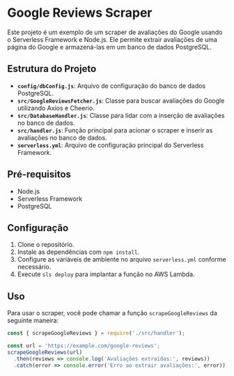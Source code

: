 # Google Reviews Scraper

Este projeto é um exemplo de um scraper de avaliações do Google usando o Serverless Framework e Node.js. Ele permite extrair avaliações de uma página do Google e armazená-las em um banco de dados PostgreSQL.

## Estrutura do Projeto

- **`config/dbConfig.js`**: Arquivo de configuração do banco de dados PostgreSQL.
- **`src/GoogleReviewsFetcher.js`**: Classe para buscar avaliações do Google utilizando Axios e Cheerio.
- **`src/DatabaseHandler.js`**: Classe para lidar com a inserção de avaliações no banco de dados.
- **`src/handler.js`**: Função principal para acionar o scraper e inserir as avaliações no banco de dados.
- **`serverless.yml`**: Arquivo de configuração principal do Serverless Framework.

## Pré-requisitos

- Node.js
- Serverless Framework
- PostgreSQL

## Configuração

1. Clone o repositório.
2. Instale as dependências com `npm install`.
3. Configure as variáveis de ambiente no arquivo `serverless.yml` conforme necessário.
4. Execute `sls deploy` para implantar a função no AWS Lambda.

## Uso

Para usar o scraper, você pode chamar a função `scrapeGoogleReviews` da seguinte maneira:

```javascript
const { scrapeGoogleReviews } = require('./src/handler');

const url = 'https://example.com/google-reviews';
scrapeGoogleReviews(url)
  .then(reviews => console.log('Avaliações extraídas:', reviews))
  .catch(error => console.error('Erro ao extrair avaliações:', error));
